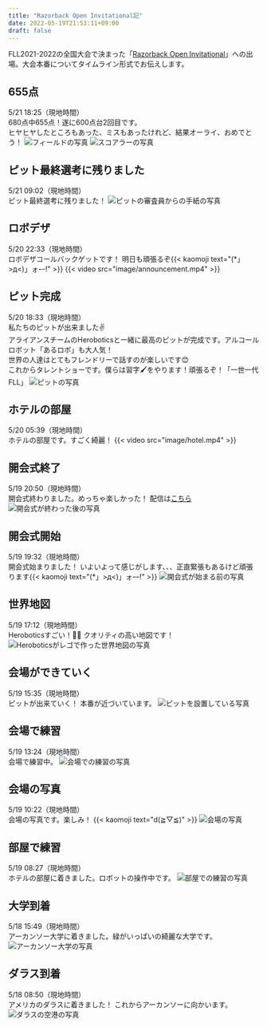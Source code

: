 ```yaml
---
title: "Razorback Open Invitational記"
date: 2022-05-19T21:53:11+09:00
draft: false
---
```


FLL2021-2022の全国大会で決まった「[Razorback Open Invitational](https://fllrazorback.com)」への出場。大会本番についてタイムライン形式でお伝えします。

## 655点
5/21 18:25（現地時間）  
680点中655点！遂に600点台2回目です。  
ヒヤヒヤしたところもあった、ミスもあったけれど、結果オーライ、おめでとう！
![フィールドの写真](image/field.jpeg)
![スコアラーの写真](image/scorer.jpeg)

## ピット最終選考に残りました
5/21 09:02（現地時間）  
ピット最終選考に残りました！
![ピットの審査員からの手紙の写真](image/pit_judge.jpeg)

## ロボデザ
5/20 22:33（現地時間）  
ロボデザコールバックゲットです！ 明日も頑張るぞ{{< kaomoji text="(*」>д<)」ォｰｰ!" >}}
{{< video src="image/announcement.mp4" >}}

## ピット完成
5/20 18:33（現地時間）  
私たちのピットが出来ました✌️  
アライアンスチームのHeroboticsと一緒に最高のピットが完成です。アルコールロボット「あるロボ」も大人気！  
世界の人達はとてもフレンドリーで話すのが楽しいです😊  
これからタレントショーです。僕らは習字🖌をやります！頑張るぞ！「一世一代FLL」
![ピットの写真](image/pit.jpeg)

## ホテルの部屋
5/20 05:39（現地時間）  
ホテルの部屋です。すごく綺麗！
{{< video src="image/hotel.mp4" >}}

## 開会式終了
5/19 20:50（現地時間）  
開会式終わりました。めっちゃ楽しかった！ 配信は[こちら](https://www.twitch.tv/videos/1488556366)
![開会式が終わった後の写真](image/opening_ceremony2.jpeg)

## 開会式開始
5/19 19:32（現地時間）  
開会式始まりました！ いよいよって感じがします、、、正直緊張もあるけど頑張ります{{< kaomoji text="(*」>д<)」ォｰｰ!" >}}
![開会式が始まる前の写真](image/opening_ceremony1.jpeg)

## 世界地図
5/19 17:12（現地時間）  
Heroboticsすごい！👏🏻 クオリティの高い地図です！
![Heroboticsがレゴで作った世界地図の写真](image/lego_map.jpeg)

## 会場ができていく
5/19 15:35（現地時間）  
ピットが出来ていく！ 本番が近づいています。
![ピットを設置している写真](image/meeting_place2.jpeg)

## 会場で練習
5/19 13:24（現地時間）  
会場で練習中。
![会場での練習の写真](image/practice_in_meeting_place.jpeg)

## 会場の写真
5/19 10:22（現地時間）  
会場の写真です。楽しみ！ {{< kaomoji text="d(≧▽≦)" >}}
![会場の写真](image/meeting_place1.jpeg)

## 部屋で練習
5/19 08:27（現地時間）  
ホテルの部屋に着きました。ロボットの操作中です。
![部屋での練習の写真](image/practice_in_room.jpeg)

## 大学到着
5/18 15:49（現地時間）  
アーカンソー大学に着きました。緑がいっぱいの綺麗な大学です。
![アーカンソー大学の写真](image/univ.jpeg)

## ダラス到着
5/18 08:50（現地時間）  
アメリカのダラスに着きました！ これからアーカンソーに向かいます。
![ダラスの空港の写真](image/dallas.jpeg)